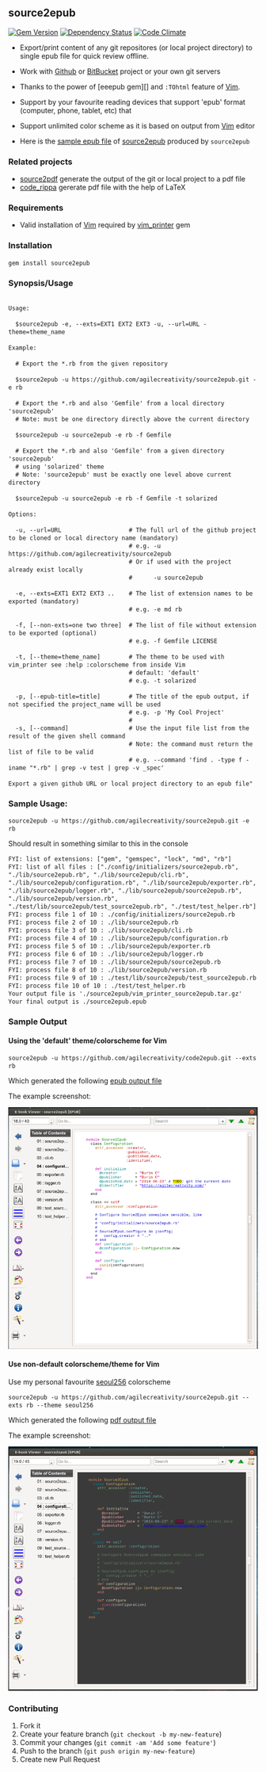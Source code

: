 ## source2epub

[![Gem Version](https://badge.fury.io/rb/source2epub.svg)][gem]
[![Dependency Status](https://gemnasium.com/agilecreativity/source2epub.png)][gemnasium]
[![Code Climate](https://codeclimate.com/github/agilecreativity/source2epub.png)][codeclimate]

[gem]: http://badge.fury.io/rb/source2epub
[gemnasium]: https://gemnasium.com/agilecreativity/source2epub
[codeclimate]: https://codeclimate.com/github/agilecreativity/source2epub

- Export/print content of any git repositores (or local project directory) to single epub file for quick review offline.

- Work with [Github][] or [BitBucket][] project or your own git servers

- Thanks to the power of [eeepub gem][] and `:TOhtml` feature of [Vim][].

- Support by your favourite reading devices that support 'epub' format (computer, phone, tablet, etc) that

- Support unlimited color scheme as it is based on output from [Vim][] editor

- Here is the [sample epub file](/samples/source2epub_default_colorscheme.epub) of [source2epub][] produced by `source2epub`

### Related projects

- [source2pdf][] generate the output of the git or local project to a pdf file
- [code_rippa][] gererate pdf file with the help of LaTeX

### Requirements

- Valid installation of [Vim][] required by [vim_printer][] gem

### Installation

```
gem install source2epub
```

### Synopsis/Usage

```

Usage:

  $source2epub -e, --exts=EXT1 EXT2 EXT3 -u, --url=URL -theme=theme_name

Example:

  # Export the *.rb from the given repository

  $source2epub -u https://github.com/agilecreativity/source2epub.git -e rb

  # Export the *.rb and also 'Gemfile' from a local directory 'source2epub'
  # Note: must be one directory directly above the current directory

  $source2epub -u source2epub -e rb -f Gemfile

  # Export the *.rb and also 'Gemfile' from a given directory 'source2epub'
  # using 'solarized' theme
  # Note: 'source2epub' must be exactly one level above current directory

  $source2epub -u source2epub -e rb -f Gemfile -t solarized

Options:

  -u, --url=URL                   # The full url of the github project to be cloned or local directory name (mandatory)
                                  # e.g. -u https://github.com/agilecreativity/source2epub
                                  # Or if used with the project already exist locally
                                  #      -u source2epub

  -e, --exts=EXT1 EXT2 EXT3 ..    # The list of extension names to be exported (mandatory)
                                  # e.g. -e md rb

  -f, [--non-exts=one two three]  # The list of file without extension to be exported (optional)
                                  # e.g. -f Gemfile LICENSE

  -t, [--theme=theme_name]        # The theme to be used with vim_printer see :help :colorscheme from inside Vim
                                  # default: 'default'
                                  # e.g. -t solarized

  -p, [--epub-title=title]        # The title of the epub output, if not specified the project_name will be used
                                  # e.g. -p 'My Cool Project'
                                  #
  -s, [--command]                 # Use the input file list from the result of the given shell command
                                  # Note: the command must return the list of file to be valid
                                  # e.g. --command 'find . -type f -iname "*.rb" | grep -v test | grep -v _spec'

Export a given github URL or local project directory to an epub file"

```

### Sample Usage:

```shell
source2epub -u https://github.com/agilecreativity/source2epub.git -e rb
```

Should result in something similar to this in the console

```
FYI: list of extensions: ["gem", "gemspec", "lock", "md", "rb"]
FYI: list of all files : ["./config/initializers/source2epub.rb", "./lib/source2epub.rb", "./lib/source2epub/cli.rb", "./lib/source2epub/configuration.rb", "./lib/source2epub/exporter.rb", "./lib/source2epub/logger.rb", "./lib/source2epub/source2epub.rb", "./lib/source2epub/version.rb", "./test/lib/source2epub/test_source2epub.rb", "./test/test_helper.rb"]
FYI: process file 1 of 10 : ./config/initializers/source2epub.rb
FYI: process file 2 of 10 : ./lib/source2epub.rb
FYI: process file 3 of 10 : ./lib/source2epub/cli.rb
FYI: process file 4 of 10 : ./lib/source2epub/configuration.rb
FYI: process file 5 of 10 : ./lib/source2epub/exporter.rb
FYI: process file 6 of 10 : ./lib/source2epub/logger.rb
FYI: process file 7 of 10 : ./lib/source2epub/source2epub.rb
FYI: process file 8 of 10 : ./lib/source2epub/version.rb
FYI: process file 9 of 10 : ./test/lib/source2epub/test_source2epub.rb
FYI: process file 10 of 10 : ./test/test_helper.rb
Your output file is './source2epub/vim_printer_source2epub.tar.gz'
Your final output is ./source2epub.epub
```

### Sample Output

#### Using the 'default' theme/colorscheme for Vim

```shell
source2epub -u https://github.com/agilecreativity/code2epub.git --exts rb
```

Which generated the following [epub output file](/samples/source2epub_default_colorscheme.epub)

The example screenshot:

![](/samples/source2epub_default_colorscheme.png)

#### Use non-default colorscheme/theme for Vim

Use my personal favourite [seoul256][] colorscheme

```shell
source2epub -u https://github.com/agilecreativity/source2epub.git --exts rb --theme seoul256
```

Which generated the following [pdf output file](/samples/source2epub_seoul256_colorscheme.epub)

The example screenshot:

![](/samples/source2epub_seoul256_colorscheme.png)

### Contributing

1. Fork it
2. Create your feature branch (`git checkout -b my-new-feature`)
3. Commit your changes (`git commit -am 'Add some feature'`)
4. Push to the branch (`git push origin my-new-feature`)
5. Create new Pull Request

[thor]: https://github.com/erikhuda/thor
[minitest]: https://github.com/seattlerb/minitest
[yard]: https://github.com/lsegal/yard
[pry]: https://github.com/pry/pry
[rubocop]: https://github.com/bbatsov/rubocop
[grit]: https://github.com/mojombo/grit
[Ghostscript]: http://todo.com/
[Wkhtmltopdf]: http://todo.com/
[Vim]: http://www.vim.org
[vim_printer]: https://github.com/agilecreativity/vim_printer
[pdfs2pdf]: https://github.com/agilecreativity/pdfs2pdf
[html2pdf]: https://github.com/agilecreativity/html2pdf
[monokai]: https://github.com/lsdr/monokai
[seoul256]: https://github.com/junegunn/seoul256.vim
[Github]: http://www.github.com
[BitBucket]: http://www.bitbucket.org
[source2pdf]: https://github.com/agilecreativity/source2pdf
[source2epub]: https://github.com/agilecreativity/source2epub
[code_rippa]: https://github.com/benjamintanweihao/code_rippa
